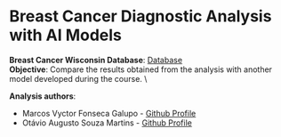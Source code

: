 # Breast Cancer Diagnostic Analysis with AI Models

**Breast Cancer Wisconsin Database**: [Database](https://archive.ics.uci.edu/dataset/17/breast+cancer+wisconsin+diagnostic)\
**Objective**:  Compare the results obtained from the analysis with another model developed during the course. \

**Analysis authors**:
*   Marcos Vyctor Fonseca Galupo - [Github Profile](https://github.com/marcosvgalupo)
*   Otávio Augusto Souza Martins  - [Github Profile](https://github.com/otavioaugustosouzamartins)
